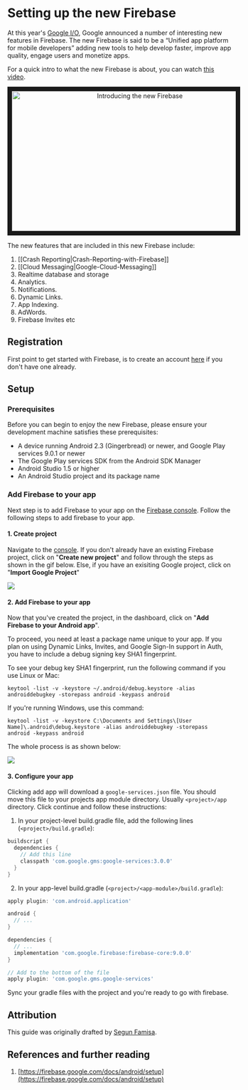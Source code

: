 # Setting up the new Firebase

At this year's [Google I/O](https://events.google.com/io2016/), Google announced a number of interesting new features in Firebase. The new Firebase is said to be a “Unified app platform for mobile developers” adding new tools to help develop faster, improve app quality, engage users and monetize apps.

For a quick intro to what the new Firebase is about, you can watch [this video](https://www.youtube.com/watch?v=fgT6r4f9Apc&feature=youtu.be).

<p align="center">
	<a href="http://www.youtube.com/watch?feature=player_embedded&v=fgT6r4f9Apc
	" target="_blank"><img src="http://img.youtube.com/vi/fgT6r4f9Apc/0.jpg" 
	alt="Introducing the new Firebase" width="560" height="315" border="10" /></a>
</p>

The new features that are included in this new Firebase include:

1. [[Crash Reporting|Crash-Reporting-with-Firebase]]
2. [[Cloud Messaging|Google-Cloud-Messaging]]
3. Realtime database and storage
4. Analytics.
5. Notifications.
6. Dynamic Links.
7. App Indexing.
8. AdWords.
9. Firebase Invites etc

## Registration
First point to get started with Firebase, is to create an account [here][firebase-console] if you don't have one already.

## Setup

### Prerequisites
Before you can begin to enjoy the new Firebase, please ensure your development machine satisfies these prerequisites:

  * A device running Android 2.3 (Gingerbread) or newer, and Google Play services 9.0.1 or newer
  * The Google Play services SDK from the Android SDK Manager
  * Android Studio 1.5 or higher
  * An Android Studio project and its package name

### Add Firebase to your app
Next step is to add Firebase to your app on the [Firebase console][firebase-console]. Follow the following steps to add firebase to your app.


#### 1. Create project
Navigate to the [console][firebase-console]. If you don't already have an existing Firebase project, click on "**Create new project**" and follow through the steps as shown in the gif below. Else, if you have an exisiting Google project, click on "**Import Google Project**"

![](https://i.imgur.com/knbrZ4X.gif)

#### 2. Add Firebase to your app
Now that you've created the project, in the dashboard, click on "**Add Firebase to your Android app**". 

To proceed, you need at least a package name unique to your app. If you plan on using Dynamic Links, Invites, and Google Sign-In support in Auth, you have to include a debug signing key SHA1 fingerprint.

To see your debug key SHA1 fingerprint, run the following command if you use Linux or Mac:

```shell
keytool -list -v -keystore ~/.android/debug.keystore -alias androiddebugkey -storepass android -keypass android 
```
If you're running Windows, use this command:

```
keytool -list -v -keystore C:\Documents and Settings\[User Name]\.android\debug.keystore -alias androiddebugkey -storepass android -keypass android 
```

The whole process is as shown below:

![](https://i.imgur.com/qf8d55l.gif)


#### 3. Configure your app
Clicking add app will download a `google-services.json` file. You should move this file to your projects app module directory. Usually `<project>/app` directory. Click continue and follow these instructions:  

  1. In your project-level build.gradle file, add the following lines (`<project>/build.gradle`):

```gradle
buildscript {
  dependencies {
    // Add this line
    classpath 'com.google.gms:google-services:3.0.0'
  }
}
```  

  2. In your app-level build.gradle (`<project>/<app-module>/build.gradle`):

```gradle
apply plugin: 'com.android.application'

android {
  // ...
}

dependencies {
  // ...
  implementation 'com.google.firebase:firebase-core:9.0.0'
}

// Add to the bottom of the file
apply plugin: 'com.google.gms.google-services'
```


Sync your gradle files with the project and you're ready to go with firebase.


## Attribution

This guide was originally drafted by [Segun Famisa](segunfamisa).

## References and further reading
  1. [https://firebase.google.com/docs/android/setup](https://firebase.google.com/docs/android/setup)

[firebase-console]: https://firebase.google.com/console/